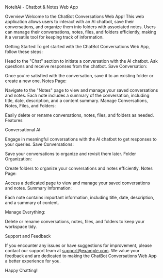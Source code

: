 NoteItAi - Chatbot & Notes Web App


Overview
Welcome to the ChatBot Conversations Web App! This web application allows users to interact with an AI chatbot, save their conversations, and organize them into folders with associated notes. Users can manage their conversations, notes, files, and folders efficiently, making it a versatile tool for keeping track of information.


Getting Started
To get started with the ChatBot Conversations Web App, follow these steps:


Head to the "Chat" section to initiate a conversation with the AI chatbot.
Ask questions and receive responses from the chatbot.
Save Conversation:


Once you're satisfied with the conversation, save it to an existing folder or create a new one.
Notes Page:


Navigate to the "Notes" page to view and manage your saved conversations and notes.
Each note includes a summary of the conversation, including title, date, description, and a content summary.
Manage Conversations, Notes, Files, and Folders:


Easily delete or rename conversations, notes, files, and folders as needed.
Features


Conversational AI:


Engage in meaningful conversations with the AI chatbot to get responses to your queries.
Save Conversations:


Save your conversations to organize and revisit them later.
Folder Organization:


Create folders to organize your conversations and notes efficiently.
Notes Page:


Access a dedicated page to view and manage your saved conversations and notes.
Summary Information:


Each note contains important information, including title, date, description, and a summary of content.


Manage Everything:


Delete or rename conversations, notes, files, and folders to keep your workspace tidy.



Support and Feedback


If you encounter any issues or have suggestions for improvement, please contact our support team at support@example.com. We value your feedback and are dedicated to making the ChatBot Conversations Web App a better experience for you.

Happy Chatting!
